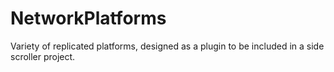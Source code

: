 # NetworkPlatforms
Variety of replicated platforms, designed as a plugin to be included in a side scroller project.
